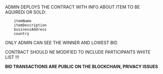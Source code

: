 

ADMIN DEPLOYS THE CONTRACT WITH INFO ABOUT ITEM TO BE AQUIREDi OR SOLD:

        itemName 
        itemDescription
        businessAddress 
        country

ONLY ADMIN CAN SEE THE WINNER AND LOWEST BID

CONTRACT SHOULD NE MODIFIED TO INCLUDE PARTICIPANTS WHITE LIST !!!

**BID TRANSACTIONS ARE PUBLIC ON THE BLOCKCHAIN, PRIVACY ISSUES**

